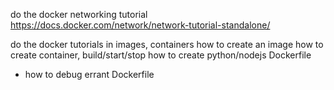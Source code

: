 do the docker networking tutorial
https://docs.docker.com/network/network-tutorial-standalone/

do the docker tutorials in images, containers
how to create an image
how to create container, build/start/stop
how to create python/nodejs Dockerfile
- how to debug errant Dockerfile

